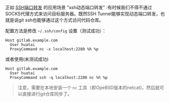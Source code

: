 正如 [SSH端口转发](../../service/ssh/ssh_port_forwarding) 的应用场景 "ssh动态端口转发" :有时候我们不得不通过SOCKS代理方式来访问目标服务器。既然SSH Tunnel能够实现动态端口转发，也就是说git ssh也能够通过这个方式访问代码仓库。

配置方法是修改 `~/.ssh/config` 设置（测试成功）：

```
Host gitlab.example.com
  User huatai
  ProxyCommand nc -x localhost:2280 %h %p
```

或者使用(未测试成功)

```
Host gitlab.example.com
  User huatai
  ProxyCommand ssh -q localhost:2280 nc %h %p
```

> 注意，需要在本地安装一个 `nc` 工具（即OpeBSD版本的netcat)，然后就可以直接进行git仓库同步了。